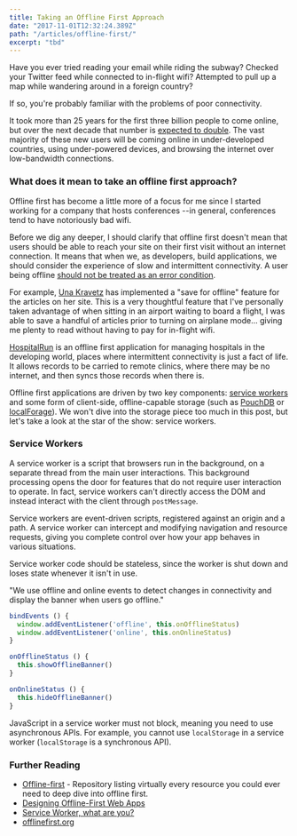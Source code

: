 ```yaml
---
title: Taking an Offline First Approach
date: "2017-11-01T12:32:24.389Z"
path: "/articles/offline-first/"
excerpt: "tbd"
---
```


Have you ever tried reading your email while riding the subway? Checked your Twitter feed while connected to in-flight wifi? Attempted to pull up a map while wandering around in a foreign country?

If so, you're probably familiar with the problems of poor connectivity.

It took more than 25 years for the first three billion people to come online, but over the next decade that number is [expected to double](http://next3b.com/the-next-3-billion/). The vast majority of these new users will be coming online in under-developed countries, using under-powered devices, and browsing the internet over low-bandwidth connections.

### What does it mean to take an offline first approach?

Offline first has become a little more of a focus for me since I started working for a company that hosts conferences --in general, conferences tend to have notoriously bad wifi.

Before we dig any deeper, I should clarify that offline first doesn't mean that users should be able to reach your site on their first visit without an internet connection. It means that when we, as developers, build applications, we should consider the experience of slow and intermittent connectivity. A user being offline [should not be treated as an error condition](https://alistapart.com/article/offline-first#section5).

For example, [Una Kravetz](https://una.im/save-offline/) has implemented a "save for offline" feature for the articles on her site. This is a very thoughtful feature that I've personally taken advantage of when sitting in an airport waiting to board a flight, I was able to save a handful of articles prior to turning on airplane mode... giving me plenty to read without having to pay for in-flight wifi.

[HospitalRun](http://hospitalrun.io/) is an offline first application for managing hospitals in the developing world, places where intermittent connectivity is just a fact of life. It allows records to be carried to remote clinics, where there may be no internet, and then syncs those records when there is.

Offline first applications are driven by two key components: [service workers](https://developer.mozilla.org/en-US/docs/Web/API/Service_Worker_API) and some form of client-side, offline-capable storage (such as [PouchDB](https://pouchdb.com/) or [localForage](https://localforage.github.io/localForage/)). We won't dive into the storage piece too much in this post, but let's take a look at the star of the show: service workers.

### Service Workers

A service worker is a script that browsers run in the background, on a separate thread from the main user interactions. This background processing opens the door for features that do not require user interaction to operate. In fact, service workers can't directly access the DOM and instead interact with the client through `postMessage`.

Service workers are event-driven scripts, registered against an origin and a path. A service worker can intercept and modifying navigation and resource requests, giving you complete control over how your app behaves in various situations.

Service worker code should be stateless, since the worker is shut down and loses state whenever it isn't in use.

"We use offline and online events to detect changes in connectivity and display the banner when users go offline."

```js
bindEvents () {
  window.addEventListener('offline', this.onOfflineStatus)
  window.addEventListener('online', this.onOnlineStatus)
}

onOfflineStatus () {
  this.showOfflineBanner()
}

onOnlineStatus () {
  this.hideOfflineBanner()
}
```

JavaScript in a service worker must not block, meaning you need to use asynchronous APIs. For example, you cannot use `localStorage` in a service worker (`localStorage` is a synchronous API).


### Further Reading
- [Offline-first](https://github.com/pazguille/offline-first) - Repository listing virtually every resource you could ever need to deep dive into offline first.
- [Designing Offline-First Web Apps](https://alistapart.com/article/offline-first)
- [Service Worker, what are you?](https://medium.com/@kosamari/service-worker-what-are-you-ca0f8df92b65)
- [offlinefirst.org](http://offlinefirst.org/)